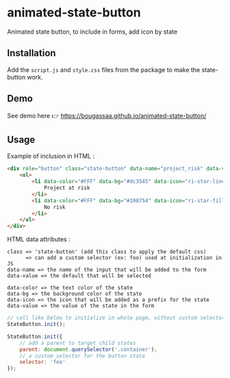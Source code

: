 # animated-state-button
Animated state button, to include in forms, add icon by state

## Installation
Add the `script.js` and `style.css` files from the package to make the state-button work.

## Demo
See demo here 👉 https://bougassaa.github.io/animated-state-button/

## Usage
Example of inclusion in HTML :
```html
<div role="button" class="state-button" data-name="project_risk" data-value="no_risk">
    <ul>
        <li data-color="#FFF" data-bg="#dc3545" data-icon="ri-star-line" data-value="risk">
            Project at risk
        </li>
        <li data-color="#FFF" data-bg="#198754" data-icon="ri-star-fill" data-value="no_risk">
            No risk
        </li>
    </ul>
</div>
```
HTML data attributes :
```text
class => 'state-button' (add this class to apply the default css) 
      => can add a custom selector (ex: foo) used at initialization in JS
data-name => the name of the input that will be added to the form
data-value => the default that will be selected

data-color => the text color of the state
data-bg => the background color of the state
data-icon => the icon that will be added as a prefix for the state
data-value => the value of the state in the form
```

```javascript
// call like below to initialize in whole page, without custom selector
StateButton.init();

StateButton.init({
    // add a parent to target child states
    parent: document.querySelector('.container'),
    // a custom selector for the button state
    selector: 'foo'
});
```
